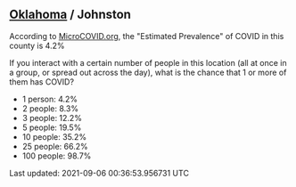 
## [Oklahoma](/united-states/oklahoma) / Johnston

According to [MicroCOVID.org](http://microcovid.org),
the "Estimated Prevalence" of COVID in this county is 4.2%

If you interact with a certain number of people in this location
(all at once in a group, or spread out across the day), what is the chance that
1 or more of them has COVID?

- 1 person: 4.2%
- 2 people: 8.3%
- 3 people: 12.2%
- 5 people: 19.5%
- 10 people: 35.2%
- 25 people: 66.2%
- 100 people: 98.7%

Last updated: 2021-09-06 00:36:53.956731 UTC

